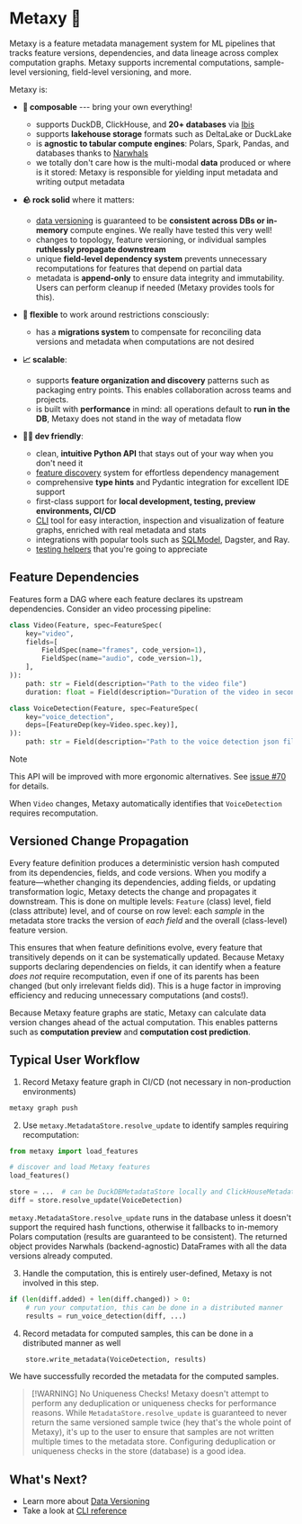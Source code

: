 # Metaxy 🌌

Metaxy is a feature metadata management system for ML pipelines that tracks feature versions, dependencies, and data lineage across complex computation graphs. Metaxy supports incremental computations, sample-level versioning, field-level versioning, and more.

Metaxy is:

- **🧩 composable** --- bring your own everything!

    - supports DuckDB, ClickHouse, and **20+ databases** via [Ibis](https://ibis-project.org/)
    - supports **lakehouse storage** formats such as DeltaLake or DuckLake
    - is **agnostic to tabular compute engines**: Polars, Spark, Pandas, and databases thanks to [Narwhals](https://narwhals-dev.github.io/narwhals/)
    - we totally don't care how is the multi-modal **data** produced or where is it stored: Metaxy is responsible for yielding input metadata and writing output metadata

- **🪨 rock solid** where it matters:

    - [data versioning](./learn/data-versioning.md) is guaranteed to be **consistent across DBs or in-memory** compute engines. We really have tested this very well!
    - changes to topology, feature versioning, or individual samples **ruthlessly propagate downstream**
    - unique **field-level dependency system** prevents unnecessary recomputations for features that depend on partial data
    - metadata is **append-only** to ensure data integrity and immutability. Users can perform cleanup if needed (Metaxy provides tools for this).

- **🤸 flexible** to work around restrictions consciously:

    - has a **migrations system** to compensate for reconciling data versions and metadata when computations are not desired

- **📈 scalable**:

    - supports **feature organization and discovery** patterns such as packaging entry points. This enables collaboration across teams and projects.
    - is built with **performance** in mind: all operations default to **run in the DB**, Metaxy does not stand in the way of metadata flow

- **🧑‍💻 dev friendly**:

    - clean, **intuitive Python API** that stays out of your way when you don't need it
    - [feature discovery](./learn/feature_discovery.md) system for effortless dependency management
    - comprehensive **type hints** and Pydantic integration for excellent IDE support
    - first-class support for **local development, testing, preview environments, CI/CD**
    - [CLI](./reference/cli.md) tool for easy interaction, inspection and visualization of feature graphs, enriched with real metadata and stats
    - integrations with popular tools such as [SQLModel](./learn/integrations/sqlmodel.md), Dagster, and Ray.
    - [testing helpers](./learn/testing.md) that you're going to appreciate

## Feature Dependencies

Features form a DAG where each feature declares its upstream dependencies. Consider an video processing pipeline:

```python
class Video(Feature, spec=FeatureSpec(
    key="video",
    fields=[
        FieldSpec(name="frames", code_version=1),
        FieldSpec(name="audio", code_version=1),
    ],
)):
    path: str = Field(description="Path to the video file")
    duration: float = Field(description="Duration of the video in seconds")

class VoiceDetection(Feature, spec=FeatureSpec(
    key="voice_detection",
    deps=[FeatureDep(key=Video.spec.key)],
)):
    path: str = Field(description="Path to the voice detection json file")
```

> [!NOTE]
> This API will be improved with more ergonomic alternatives.
> See [issue #70](https://github.com/anam-org/metaxy/issues/70) for details.

When `Video` changes, Metaxy automatically identifies that `VoiceDetection` requires recomputation.

## Versioned Change Propagation

Every feature definition produces a deterministic version hash computed from its dependencies, fields, and code versions. When you modify a feature—whether changing its dependencies, adding fields, or updating transformation logic, Metaxy detects the change and propagates it downstream. This is done on multiple levels: `Feature` (class) level, field (class attribute) level, and of course on row level: each *sample* in the metadata store tracks the version of *each field* and the overall (class-level) feature version.

This ensures that when feature definitions evolve, every feature that transitively depends on it can be systematically updated. Because Metaxy supports declaring dependencies on fields, it can identify when a feature *does not* require recomputation, even if one of its parents has been changed (but only irrelevant fields did). This is a huge factor in improving efficiency and reducing unnecessary computations (and costs!).

Because Metaxy feature graphs are static, Metaxy can calculate data version changes ahead of the actual computation. This enables patterns such as **computation preview** and **computation cost prediction**.

## Typical User Workflow

1. Record Metaxy feature graph in CI/CD (not necessary in non-production environments)

```bash
metaxy graph push
```

2. Use `metaxy.MetadataStore.resolve_update` to identify samples requiring recomputation:

```py
from metaxy import load_features

# discover and load Metaxy features
load_features()

store = ...  # can be DuckDBMetadataStore locally and ClickHouseMetadataStore in production
diff = store.resolve_update(VoiceDetection)
```

`metaxy.MetadataStore.resolve_update` runs in the database unless it doesn't support the required hash functions, otherwise it fallbacks to in-memory Polars computation (results are guaranteed to be consistent). The returned object provides Narwhals (backend-agnostic) DataFrames with all the data versions already computed.

3. Handle the computation, this is entirely user-defined, Metaxy is not involved in this step.

```py
if (len(diff.added) + len(diff.changed)) > 0:
    # run your computation, this can be done in a distributed manner
    results = run_voice_detection(diff, ...)
```


4. Record metadata for computed samples, this can be done in a distributed manner as well

```py
    store.write_metadata(VoiceDetection, results)
```

We have successfully recorded the metadata for the computed samples.

> [!WARNING] No Uniqueness Checks!
> Metaxy doesn't attempt to perform any deduplication or uniqueness checks for performance reasons. While `MetadataStore.resolve_update` is guaranteed to never return the same versioned sample twice (hey that's the whole point of Metaxy), it's up to the user to ensure that samples are not written multiple times to the metadata store. Configuring deduplication or uniqueness checks in the store (database) is a good idea.

## What's Next?

- Learn more about [Data Versioning](./learn/data_versioning.md)
- Take a look at [CLI reference](./reference/cli.md)
